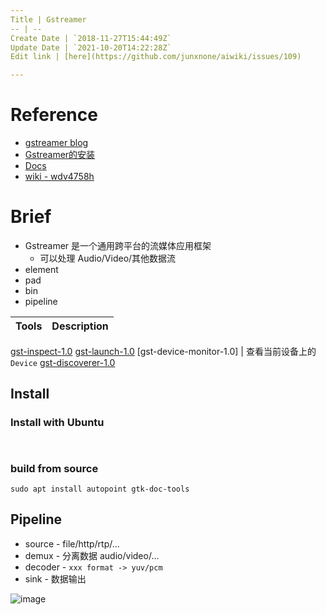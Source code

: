 ```yaml
---
Title | Gstreamer
-- | --
Create Date | `2018-11-27T15:44:49Z`
Update Date | `2021-10-20T14:22:28Z`
Edit link | [here](https://github.com/junxnone/aiwiki/issues/109)

---
```

# Reference
- [gstreamer blog](https://blog.csdn.net/knowledgebao/article/category/8053683)
- [Gstreamer的安装](https://blog.csdn.net/knowledgebao/article/details/83993255)
- [Docs](https://thiblahute.github.io/GStreamer-doc/index.html?gi-language=c)
- [wiki - wdv4758h](https://wdv4758h.github.io/notes/multimedia/gstreamer.html#)



# Brief
- Gstreamer 是一个通用跨平台的流媒体应用框架
  - 可以处理 Audio/Video/其他数据流
- element
- pad
- bin
- pipeline


Tools | Description
-- | --
[gst-inspect-1.0](gstreamer_tools_gst_inspect)
[gst-launch-1.0](/gstreamer_tools_gst_launch)
[gst-device-monitor-1.0] | 查看当前设备上的 `Device`
[gst-discoverer-1.0](gstreamer_tools_gst_discoverer)


## Install
### Install with Ubuntu
```


```

### build from source
```
sudo apt install autopoint gtk-doc-tools
```



## Pipeline
- source - file/http/rtp/...
- demux - 分离数据 audio/video/...
- decoder - `xxx format -> yuv/pcm`
- sink - 数据输出

![image](https://user-images.githubusercontent.com/2216970/138111410-65ed98b9-82a7-4097-91da-cbaa2c8a47da.png)





